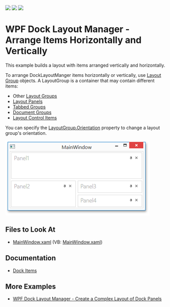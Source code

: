 <!-- default badges list -->
![](https://img.shields.io/endpoint?url=https://codecentral.devexpress.com/api/v1/VersionRange/128642942/15.1.3%2B)
[![](https://img.shields.io/badge/Open_in_DevExpress_Support_Center-FF7200?style=flat-square&logo=DevExpress&logoColor=white)](https://supportcenter.devexpress.com/ticket/details/T326786)
[![](https://img.shields.io/badge/📖_How_to_use_DevExpress_Examples-e9f6fc?style=flat-square)](https://docs.devexpress.com/GeneralInformation/403183)
<!-- default badges end -->

# WPF Dock Layout Manager - Arrange Items Horizontally and Vertically 

This example builds a layout with items arranged vertically and horizontally.

To arrange DockLayoutManger items horizontally or vertically, use [Layout Group](https://docs.devexpress.com/WPF/DevExpress.Xpf.Docking.LayoutGroup) objects. A LayoutGroup is a container that may contain different items:  

- Other [Layout Groups](https://docs.devexpress.com/WPF/DevExpress.Xpf.Docking.LayoutGroup)
- [Layout Panels](https://docs.devexpress.com/WPF/DevExpress.Xpf.Docking.LayoutPanel)
- [Tabbed Groups](https://docs.devexpress.com/WPF/DevExpress.Xpf.Docking.TabbedGroup)
- [Document Groups](https://docs.devexpress.com/WPF/DevExpress.Xpf.Docking.DocumentGroup)
- [Layout Control Items](https://docs.devexpress.com/WPF/DevExpress.Xpf.Docking.LayoutControlItem)
  
You can specify the [LayoutGroup.Orientation](https://docs.devexpress.com/WPF/DevExpress.Xpf.Docking.LayoutGroup.Orientation) property to change a layout group's orientation. 

![](https://raw.githubusercontent.com/DevExpress-Examples/how-to-arrange-items-horizontally-and-vertically-t326786/15.1.3+/media/852b4882-a7b9-11e5-80bf-00155d62480c.png)

## Files to Look At

* [MainWindow.xaml](./CS/MainWindow.xaml) (VB: [MainWindow.xaml](./VB/MainWindow.xaml))

## Documentation

- [Dock Items](https://docs.devexpress.com/WPF/7209/controls-and-libraries/layout-management/dock-windows/dock-items)

## More Examples

- [WPF Dock Layout Manager - Create a Complex Layout of Dock Panels](https://github.com/DevExpress-Examples/wpf-docklayoutmanager-create-a-complex-dock-ui)
